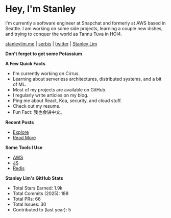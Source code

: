 # Hey, I'm Stanley

I'm currently a software engineer at Snapchat and formerly at AWS based in Seattle. I am working on some side projects, learning a couple new dishes, and trying to conquer the world as Tannu Tuva in HOI4.

[stanleylim.me](stanleylim.me) | [serbis](serbis) | [twitter](twitter.com/spiderpig86) | [Stanley Lim](linkedin.com/in/stanley-lim-a87a6914b)

**Don't forget to get some Potassium**

**A Few Quick Facts**

* I'm currently working on Cirrus.
* Learning about serverless architectures, distributed systems, and a bit of ML.
* Most of my projects are available on GitHub.
* I regularly write articles on my blog.
* Ping me about React, Koa, security, and cloud stuff.
* Check out my resume.
* Fun Fact: 我也会讲中文。

**Recent Posts**

* [Explore](link_to_recent_post) 
* [Read More](link_to_recent_post) 

**Some Tools I Use**

* [AWS](aws.amazon.com) 
* [JS](javascript.com) 
* [Redis](redis.io) 

**Stanley Lim's GitHub Stats**

* Total Stars Earned: 1.9k
* Total Commits (2025): 188
* Total PRs: 66
* Total Issues: 30
* Contributed to (last year): 5
